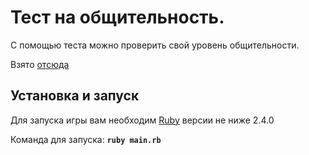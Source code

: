 Тест на общительность.
=====================

С помощью теста можно проверить свой уровень общительности.

Взято [отсюда](http://psylist.net/praktikum/00003.htm)

Установка и запуск
-------------------
Для запуска игры вам необходим [Ruby](https://www.ruby-lang.org/en/) версии не ниже 2.4.0

Команда для запуска: **`ruby main.rb`**

